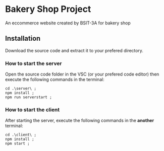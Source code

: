 # Bakery Shop Project

An eccommerce website created by BSIT-3A for bakery shop

## Installation

Download the source code and extract it to your prefered directory.

### How to start the server

Open the source code folder in the VSC (or your prefered code editor) then execute the following commands in the terminal:

    cd .\server\ ;
    npm install ;
    npm run serverstart ;

### How to start the client

After starting the server, execute the following commands in the **another** terminal:

    cd .\client\ ;
    npm install ;
    npm start ;
